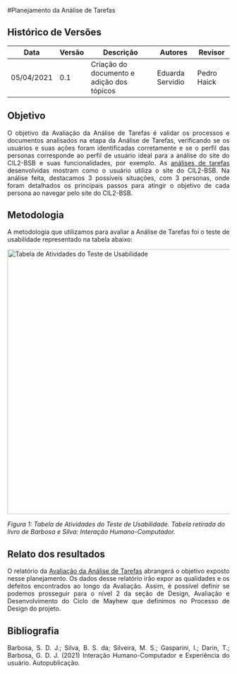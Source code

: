 #Planejamento da Análise de Tarefas

## Histórico de Versões

| Data       | Versão | Descrição                                     | Autores          | Revisor     |
| ---------- | ------ | --------------------------------------------- | ---------------- | ----------- |
| 05/04/2021 | 0.1    | Criação do documento e adição dos tópicos     | Eduarda Servidio | Pedro Haick |

## Objetivo
<p align="justify">O objetivo da Avaliação da Análise de Tarefas é validar os processos e documentos analisados na etapa da Análise de Tarefas,
verificando se os usuários e suas ações foram identificadas corretamente e se o perfil das personas
corresponde ao perfil de usuário ideal para a análise do site do CIL2-BSB e suas funcionalidades, por exemplo.
As <a href="https://interacao-humano-computador.github.io/2020.2-cil2bsb/Analise_Requisitos/tarefas/">análises de tarefas</a> desenvolvidas
mostram como o usuário utiliza o site do CIL2-BSB. Na análise feita, destacamos 3 possíveis situações, com 3 personas,
onde foram detalhados os principais passos para atingir o objetivo de cada persona ao navegar pelo site do CIL2-BSB.</p>

## Metodologia
<p align="justify">A metodologia que utilizamos para avaliar a Análise de Tarefas foi o teste de usabilidade
representado na tabela abaixo:</p>

<img alt = "Tabela de Atividades do Teste de Usabilidade" src="../images/tabela_teste_usabilidade.jpg" width = "600"/>

_Figura 1: Tabela de Atividades do Teste de Usabilidade. Tabela retirada do livro de Barbosa e Silva: Interação Humano-Computador._  

## Relato dos resultados
<p align="justify">O relatório da <a href="https://interacao-humano-computador.github.io/2020.2-cil2bsb/Design_avaliacao_desenvolvimento/avaliacao_analise_tarefas/">Avaliação da Análise de Tarefas</a> abrangerá o objetivo exposto nesse planejamento.
Os dados desse relatório irão expor as qualidades e os defeitos encontrados ao longo da Avaliação. Assim, é possível
definir se podemos prosseguir para o nível 2 da seção de Design, Avaliação e Desenvolvimento do Ciclo de Mayhew
que definimos no Processo de Design do projeto.</p>

## Bibliografia

<p align="justify">Barbosa, S. D. J.; Silva, B. S. da; Silveira, M. S.; Gasparini, I.; Darin, T.; Barbosa, G. D. J. (2021)
Interação Humano-Computador e Experiência do usuário. Autopublicação.
</p>


